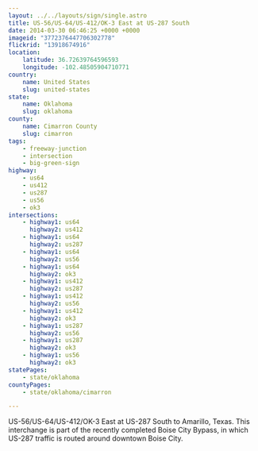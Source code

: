 ```yaml
---
layout: ../../layouts/sign/single.astro
title: US-56/US-64/US-412/OK-3 East at US-287 South
date: 2014-03-30 06:46:25 +0000 +0000
imageid: "3772376447706302778"
flickrid: "13918674916"
location:
    latitude: 36.72639764596593
    longitude: -102.48505904710771
country:
    name: United States
    slug: united-states
state:
    name: Oklahoma
    slug: oklahoma
county:
    name: Cimarron County
    slug: cimarron
tags:
    - freeway-junction
    - intersection
    - big-green-sign
highway:
    - us64
    - us412
    - us287
    - us56
    - ok3
intersections:
    - highway1: us64
      highway2: us412
    - highway1: us64
      highway2: us287
    - highway1: us64
      highway2: us56
    - highway1: us64
      highway2: ok3
    - highway1: us412
      highway2: us287
    - highway1: us412
      highway2: us56
    - highway1: us412
      highway2: ok3
    - highway1: us287
      highway2: us56
    - highway1: us287
      highway2: ok3
    - highway1: us56
      highway2: ok3
statePages:
    - state/oklahoma
countyPages:
    - state/oklahoma/cimarron

---
```

US-56/US-64/US-412/OK-3 East at US-287 South to Amarillo, Texas.  This interchange is part of the recently completed Boise City Bypass, in which US-287 traffic is routed around downtown Boise City.